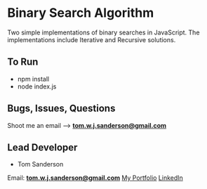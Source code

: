 # Binary Search Algorithm

Two simple implementations of binary searches in JavaScript.
The implementations include Iterative and Recursive solutions.

## To Run

- npm install
- node index.js

## Bugs, Issues, Questions

Shoot me an email --> **tom.w.j.sanderson@gmail.com**

## Lead Developer

- Tom Sanderson 

Email: **tom.w.j.sanderson@gmail.com**
[My Portfolio](https://portfolio-8af66.firebaseapp.com/)
[LinkedIn](https://www.linkedin.com/in/tom-sanderson-b6bb5084/)

